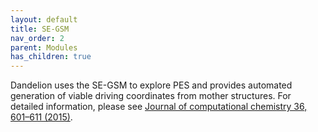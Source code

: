 ```yaml
---
layout: default
title: SE-GSM
nav_order: 2
parent: Modules
has_children: true
---
```


Dandelion uses the SE-GSM to explore PES and provides automated generation of viable driving coordinates from mother structures.
For detailed information, please see [Journal of computational chemistry 36, 601–611 (2015)](https://onlinelibrary.wiley.com/doi/full/10.1002/jcc.23833?casa_token=7ZtVQGleOwIAAAAA%3AMCrI2MzV0_3cjRuEof_e_uoNE5egitdBSl_p9k_ZkqTeTbaVBzjS7I7AnF20ttyBuhRKS5AHzW2yeVE).

